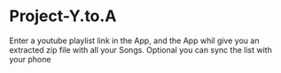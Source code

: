 # Project-Y.to.A
Enter a youtube playlist link in the App, and the App whil give you an extracted zip file with all your Songs. Optional you can sync the list with your phone
